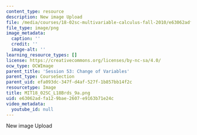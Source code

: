 ```yaml
---
content_type: resource
description: New image Upload
file: /media/courses/18-02sc-multivariable-calculus-fall-2010/e63062adfa129bae2607e9163b71e24c_MIT18_02SC_L18Brds_9a.png
file_type: image/png
image_metadata:
  caption: ''
  credit: ''
  image-alt: ''
learning_resource_types: []
license: https://creativecommons.org/licenses/by-nc-sa/4.0/
ocw_type: OCWImage
parent_title: 'Session 53: Change of Variables'
parent_type: CourseSection
parent_uid: efa093dc-347f-d4af-527f-1b857bb14f2c
resourcetype: Image
title: MIT18_02SC_L18Brds_9a.png
uid: e63062ad-fa12-9bae-2607-e9163b71e24c
video_metadata:
  youtube_id: null
---
```

New image Upload
